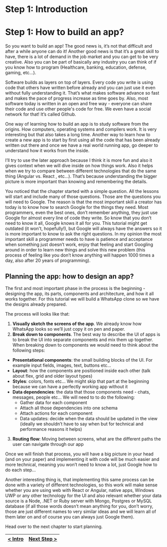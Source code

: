 # Step 1: Introduction

[//]: # (head-end)


# Step 1: How to build an app?

So you want to build an app!
The good news is, it’s not that difficult and after a while anyone can do it!
Another good news is that it’s a great skill to have, there is a lot of demand in the job market and you can get to be very creative. Also you can be part of basically any industry you can think of if you know how to program (Healthcare, 
banking, education, defense, gaming, etc…).

Software builds as layers on top of layers.  Every code you write is using code that others have written before already and you can just use it even without fully understanding it.
That’s what makes software advance so fast and makes the pace of progress increase as time goes by.
Also, most software today is written in an open and free way - everyone can share their code and use other people's code for free.  We even have a social network for that!  It’s called Github.

One way of learning how to build an app is to study software from the origins. How computers, operating systems and compilers work. It is very interesting but that also takes a long time.
Another way to learn how to create a new app is to start by first using all the code that has been already written out there and once we have a real world running app, go deeper to understand how it works from the inside.

I’ll try to use the later approach because I think it is more fun and also it gives context when we will dive inside on how things work. Also it helps when we try to compare between different technologies that do the same thing (Angular vs. 
React , etc…).
That’s because understanding the bigger picture is more important than knowing and remembering the details.

You noticed that the chapter started with a simple question.
All the lessons will start and include many of those questions.  Those are the questions you will need to Google.  The reason is that the most important skill a creator has today is to know how to search Google for the things they need. Most 
programmers, even the best ones, don’t remember anything, they just use Google for almost every line of code they write. So know that you don’t need to know it all, Google knows it all for you.
This tutorial might get outdated (it won't, hopefully!), but Google will always have the answers so it is more important to know to ask the right questions.
In my opinion the most important skill a programmer needs to have is patience and acceptance when something just doesn’t work, enjoy that feeling and start Googling around in order to learn new things and solve this new problem (this process of 
feeling like you don’t know anything will happen 1000 times a day, also after 20 years of programming).

## Planning the app: how to design an app?

The first and most important phase in the process is the beginning - designing the app, its parts, components and architecture, and how it all works together.
For this tutorial we will build a WhatsApp clone so we have the designs already prepared.

The process will looks like that:

1. **Visually sketch the screens of the app**. We already know how WhatsApp looks so we’ll just copy it on pen and paper.
2. **Break down to components**. The best way to describe the UI of apps is to break the UI into separate components and mix them up together. When breaking down to components we would need to think about the following steps:
  * **Presentational components**: the small building blocks of the UI. For example input fields, images, text, buttons etc…
  * **Layout**: how the components are positioned inside each other (talk about flex, grid and older layout types)
  * **Styles**: colors, fonts etc… We might skip that part at the beginning because we can have a perfectly working app without it
  * **Data dependencies**: the data that those components need - chats, messages, people etc… We will need to to do the following:
    * Gather data for each component
    * Attach all those dependencies into one schema
    * Attach actions for each component
    * Data updates: decide when the data should be updated in the view (ideally we shouldn’t have to say when but for technical and performance reasons it helps)
3. **Routing flow**: Moving between screens, what are the different paths the user can navigate through our app

Once we will finish that process, you will have a big picture in your head (and on your paper) and implementing it with code will be much easier and more technical, meaning you won’t need to know a lot, just Google how to do each step...

Another interesting thing is, that implementing this same process can be done with a variety of different technologies, so this work will make sense whether you are using web with React or Angular, native apps, Windows UWP or any other 
technology for the UI and also relevant whether your data source is a Node, .NET or Ruby server with Mongo, Postgres or MySQL database (if all those words doesn’t mean anything for you, don’t worry, those are just different names to very similar 
ideas and we will learn all of them later on and of course you can always just Google them).

Head over to the next chapter to start planning.


[//]: # (foot-start)

[{]: <helper> (navStep)

| [< Intro](../../../README.md) | [Next Step >](step2.md) |
|:--------------------------------|--------------------------------:|

[}]: #
